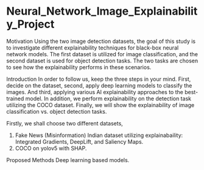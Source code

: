 # Neural_Network_Image_Explainability_Project

Motivation
Using the two image detection datasets, the goal of this study is to investigate different explainability techniques for black-box neural network models. The first dataset is utilized for image classification, and the second dataset is used for object detection tasks. The two tasks are chosen to see how the explainability performs in these scenarios.

Introduction
In order to follow us, keep the three steps in your mind. First, decide on the dataset, second, apply deep learning models to classify the images. And third, applying various AI explainability approaches to the best-trained model. In addition, we perform explainability on the detection task utilizing the COCO dataset. Finally, we will show the explainability of image classification vs. object detection tasks.

Firstly, we shall choose two different datasets,

1. Fake News (Misinformation) Indian dataset utilizing explainabaility: Integrated Gradients, DeepLift, and Saliency Maps.
2. COCO on yolov5 with SHAP.


Proposed Methods
Deep learning based models.

